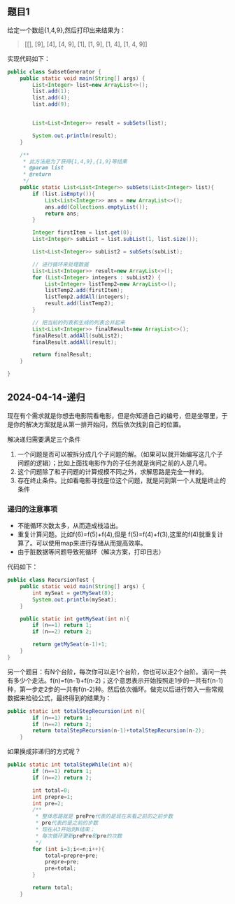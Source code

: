 ## 题目1

给定一个数组{1,4,9},然后打印出来结果为：

> [[], [9], [4], [4, 9], [1], [1, 9], [1, 4], [1, 4, 9]]

实现代码如下：

```java
public class SubsetGenerator {
    public static void main(String[] args) {
        List<Integer> list=new ArrayList<>();
        list.add(1);
        list.add(4);
        list.add(9);


        List<List<Integer>> result = subSets(list);

        System.out.println(result);
    }

    /**
     * 此方法是为了获得{1,4,9},{1,9}等结果
     * @param list
     * @return
     */
    public static List<List<Integer>> subSets(List<Integer> list){
        if (list.isEmpty()){
            List<List<Integer>> ans = new ArrayList<>();
            ans.add(Collections.emptyList());
            return ans;
        }

        Integer firstItem = list.get(0);
        List<Integer> subList = list.subList(1, list.size());

        List<List<Integer>> subList2 = subSets(subList);

        // 进行循环来处理数据
        List<List<Integer>> result=new ArrayList<>();
        for (List<Integer> integers : subList2) {
            List<Integer> listTemp2=new ArrayList<>();
            listTemp2.add(firstItem);
            listTemp2.addAll(integers);
            result.add(listTemp2);
        }

        // 把当前的列表和生成的列表合并起来
        List<List<Integer>> finalResult=new ArrayList<>();
        finalResult.addAll(subList2);
        finalResult.addAll(result);

        return finalResult;
    }

}
```

## 2024-04-14-递归

现在有个需求就是你想去电影院看电影，但是你知道自己的编号，但是坐哪里，于是你的解决方案就是从第一排开始问，然后依次找到自己的位置。

解决递归需要满足三个条件

1. 一个问题是否可以被拆分成几个子问题的解。（如果可以就开始编写这几个子问题的逻辑）；比如上面找电影作为的子任务就是询问之前的人是几号。
2. 这个问题除了和子问题的计算规模不同之外，求解思路是完全一样的。
3. 存在终止条件。比如看电影寻找座位这个问题，就是问到第一个人就是终止的条件

### 递归的注意事项

- 不能循环次数太多，从而造成栈溢出。
- 重复计算问题。比如f(6)=f(5)+f(4),但是 f(5)=f(4)+f(3),这里的f(4)就重复计算了。可以使用map来进行存储从而提高效率。
- 由于脏数据等问题导致死循环（解决方案，打印日志）

代码如下：

```java
public class RecursionTest {
    public static void main(String[] args) {
        int mySeat = getMySeat(8);
        System.out.println(mySeat);
    }

    public static int getMySeat(int n){
        if (n==1) return 1;
        if (n==2) return 2;

        return getMySeat(n-1)+1;
    }
}
```

另一个题目：有N个台阶，每次你可以走1个台阶，你也可以走2个台阶。请问一共有多少个走法。f(n)=f(n-1)+f(n-2)；这个意思表示开始按照走1步的一共有f(n-1)种，第一步走2步的一共有f(n-2)种。然后依次循环。做完以后进行带入一些常规数据来检验公式，最终得到的结果为：

```java
public static int totalStepRecursion(int n){
        if (n==1) return 1;
        if (n==2) return 2;
        return totalStepRecursion(n-1)+totalStepRecursion(n-2);
    }
```

如果换成非递归的方式呢？

```java
public static int totalStepWhile(int n){
        if (n==1) return 1;
        if (n==2) return 2;

        int total=0;
        int prepre=1;
        int pre=2;
        /**
         * 整体思路就是 prePre代表的是现在来看之前的之前步数
         * pre代表的是之前的步数
         * 现在从3开始到N结束；
         * 每次循环更新prePre和pre的次数
         */
        for (int i=3;i<=n;i++){
            total=prepre+pre;
            prepre=pre;
            pre=total;
        }

        return total;
    }
```

